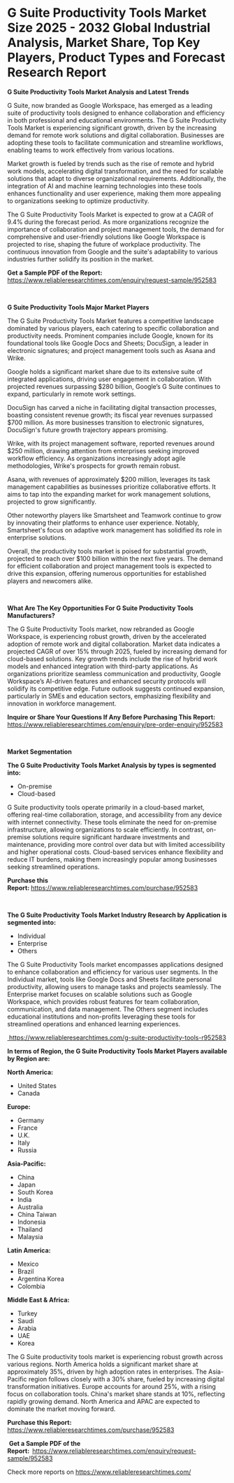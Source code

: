 <p><h1>G Suite Productivity Tools Market Size 2025 - 2032 Global Industrial Analysis, Market Share, Top Key Players, Product Types and Forecast Research Report</h1></p><p><strong>G Suite Productivity Tools Market Analysis and Latest Trends</strong></p>
<p><p>G Suite, now branded as Google Workspace, has emerged as a leading suite of productivity tools designed to enhance collaboration and efficiency in both professional and educational environments. The G Suite Productivity Tools Market is experiencing significant growth, driven by the increasing demand for remote work solutions and digital collaboration. Businesses are adopting these tools to facilitate communication and streamline workflows, enabling teams to work effectively from various locations.</p><p>Market growth is fueled by trends such as the rise of remote and hybrid work models, accelerating digital transformation, and the need for scalable solutions that adapt to diverse organizational requirements. Additionally, the integration of AI and machine learning technologies into these tools enhances functionality and user experience, making them more appealing to organizations seeking to optimize productivity.</p><p>The G Suite Productivity Tools Market is expected to grow at a CAGR of 9.4% during the forecast period. As more organizations recognize the importance of collaboration and project management tools, the demand for comprehensive and user-friendly solutions like Google Workspace is projected to rise, shaping the future of workplace productivity. The continuous innovation from Google and the suite's adaptability to various industries further solidify its position in the market.</p></p>
<p><strong>Get a Sample PDF of the Report:&nbsp;</strong> <a href="https://www.reliableresearchtimes.com/enquiry/request-sample/952583?utm_campaign=2627&utm_medium=2&utm_source=Github&utm_content=ia&utm_term=07032025&utm_id=g-suite-productivity-tools">https://www.reliableresearchtimes.com/enquiry/request-sample/952583</a></p>
<p>&nbsp;</p>
<p><strong>G Suite Productivity Tools Major Market Players</strong></p>
<p><p>The G Suite Productivity Tools Market features a competitive landscape dominated by various players, each catering to specific collaboration and productivity needs. Prominent companies include Google, known for its foundational tools like Google Docs and Sheets; DocuSign, a leader in electronic signatures; and project management tools such as Asana and Wrike. </p><p>Google holds a significant market share due to its extensive suite of integrated applications, driving user engagement in collaboration. With projected revenues surpassing $280 billion, Google’s G Suite continues to expand, particularly in remote work settings. </p><p>DocuSign has carved a niche in facilitating digital transaction processes, boasting consistent revenue growth; its fiscal year revenues surpassed $700 million. As more businesses transition to electronic signatures, DocuSign's future growth trajectory appears promising. </p><p>Wrike, with its project management software, reported revenues around $250 million, drawing attention from enterprises seeking improved workflow efficiency. As organizations increasingly adopt agile methodologies, Wrike's prospects for growth remain robust. </p><p>Asana, with revenues of approximately $200 million, leverages its task management capabilities as businesses prioritize collaborative efforts. It aims to tap into the expanding market for work management solutions, projected to grow significantly. </p><p>Other noteworthy players like Smartsheet and Teamwork continue to grow by innovating their platforms to enhance user experience. Notably, Smartsheet's focus on adaptive work management has solidified its role in enterprise solutions. </p><p>Overall, the productivity tools market is poised for substantial growth, projected to reach over $100 billion within the next five years. The demand for efficient collaboration and project management tools is expected to drive this expansion, offering numerous opportunities for established players and newcomers alike.</p></p>
<p>&nbsp;</p>
<p><strong>What Are The Key Opportunities For G Suite Productivity Tools Manufacturers?</strong></p>
<p><p>The G Suite Productivity Tools market, now rebranded as Google Workspace, is experiencing robust growth, driven by the accelerated adoption of remote work and digital collaboration. Market data indicates a projected CAGR of over 15% through 2025, fueled by increasing demand for cloud-based solutions. Key growth trends include the rise of hybrid work models and enhanced integration with third-party applications. As organizations prioritize seamless communication and productivity, Google Workspace’s AI-driven features and enhanced security protocols will solidify its competitive edge. Future outlook suggests continued expansion, particularly in SMEs and education sectors, emphasizing flexibility and innovation in workforce management.</p></p>
<p><strong>Inquire or Share Your Questions If Any Before Purchasing This Report:</strong> <a href="https://www.reliableresearchtimes.com/enquiry/pre-order-enquiry/952583?utm_campaign=2627&utm_medium=2&utm_source=Github&utm_content=ia&utm_term=07032025&utm_id=g-suite-productivity-tools">https://www.reliableresearchtimes.com/enquiry/pre-order-enquiry/952583</a></p>
<p>&nbsp;</p>
<p><strong>Market Segmentation</strong></p>
<p><strong>The G Suite Productivity Tools Market Analysis by types is segmented into:</strong></p>
<p><ul><li>On-premise</li><li>Cloud-based</li></ul></p>
<p><p>G Suite productivity tools operate primarily in a cloud-based market, offering real-time collaboration, storage, and accessibility from any device with internet connectivity. These tools eliminate the need for on-premise infrastructure, allowing organizations to scale efficiently. In contrast, on-premise solutions require significant hardware investments and maintenance, providing more control over data but with limited accessibility and higher operational costs. Cloud-based services enhance flexibility and reduce IT burdens, making them increasingly popular among businesses seeking streamlined operations.</p></p>
<p><strong>Purchase this Report:&nbsp;</strong><a href="https://www.reliableresearchtimes.com/purchase/952583?utm_campaign=2627&utm_medium=2&utm_source=Github&utm_content=ia&utm_term=07032025&utm_id=g-suite-productivity-tools">https://www.reliableresearchtimes.com/purchase/952583</a></p>
<p>&nbsp;</p>
<p><strong>The G Suite Productivity Tools Market Industry Research by Application is segmented into:</strong></p>
<p><ul><li>Individual</li><li>Enterprise</li><li>Others</li></ul></p>
<p><p>The G Suite Productivity Tools market encompasses applications designed to enhance collaboration and efficiency for various user segments. In the Individual market, tools like Google Docs and Sheets facilitate personal productivity, allowing users to manage tasks and projects seamlessly. The Enterprise market focuses on scalable solutions such as Google Workspace, which provides robust features for team collaboration, communication, and data management. The Others segment includes educational institutions and non-profits leveraging these tools for streamlined operations and enhanced learning experiences.</p></p>
<p><a href="https://www.reliableresearchtimes.com/g-suite-productivity-tools-r952583?utm_campaign=2627&utm_medium=2&utm_source=Github&utm_content=ia&utm_term=07032025&utm_id=g-suite-productivity-tools">&nbsp;https://www.reliableresearchtimes.com/g-suite-productivity-tools-r952583</a></p>
<p><strong>In terms of Region, the G Suite Productivity Tools Market Players available by Region are:</strong></p>
<p>
    <p> <strong> North America: </strong>
        <ul>
            <li>United States</li>
            <li>Canada</li>
        </ul>
        </p> 
    <p> <strong> Europe: </strong>
        <ul>
            <li>Germany</li>
            <li>France</li>
            <li>U.K.</li>
            <li>Italy</li>
            <li>Russia</li>
        </ul>
        </p> 
    <p> <strong> Asia-Pacific: </strong>
        <ul>
            <li>China</li>
            <li>Japan</li>
            <li>South Korea</li>
            <li>India</li>
            <li>Australia</li>
            <li>China Taiwan</li>
            <li>Indonesia</li>
            <li>Thailand</li>
            <li>Malaysia</li>
        </ul>
        </p> 
    <p> <strong> Latin America: </strong>
        <ul>
            <li>Mexico</li>
            <li>Brazil</li>
            <li>Argentina Korea</li>
            <li>Colombia</li>
        </ul>
        </p> 
    <p> <strong> Middle East & Africa: </strong>
        <ul>
            <li>Turkey</li>
            <li>Saudi</li>
            <li>Arabia</li>
            <li>UAE</li>
            <li>Korea</li>
        </ul>
    </p>
    </p>
<p><p>The G Suite productivity tools market is experiencing robust growth across various regions. North America holds a significant market share at approximately 35%, driven by high adoption rates in enterprises. The Asia-Pacific region follows closely with a 30% share, fueled by increasing digital transformation initiatives. Europe accounts for around 25%, with a rising focus on collaboration tools. China's market share stands at 10%, reflecting rapidly growing demand. North America and APAC are expected to dominate the market moving forward.</p></p>
<p><strong>Purchase this Report: </strong><a href="https://www.reliableresearchtimes.com/purchase/952583?utm_campaign=2627&utm_medium=2&utm_source=Github&utm_content=ia&utm_term=07032025&utm_id=g-suite-productivity-tools">https://www.reliableresearchtimes.com/purchase/952583</a></p>
<p>&nbsp;<strong>Get a Sample PDF of the Report:&nbsp;&nbsp;</strong><a href="https://www.reliableresearchtimes.com/enquiry/request-sample/952583?utm_campaign=2627&utm_medium=2&utm_source=Github&utm_content=ia&utm_term=07032025&utm_id=g-suite-productivity-tools">https://www.reliableresearchtimes.com/enquiry/request-sample/952583</a></p>
<p><strong></strong></p>
<p>Check more reports on <a href="https://www.reliableresearchtimes.com/?utm_campaign=2627&utm_medium=2&utm_source=Github&utm_content=ia&utm_term=07032025&utm_id=g-suite-productivity-tools">https://www.reliableresearchtimes.com/</a></p>